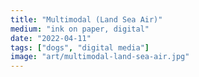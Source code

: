 ```yaml
---
title: "Multimodal (Land Sea Air)"
medium: "ink on paper, digital"
date: "2022-04-11"
tags: ["dogs", "digital media"]
image: "art/multimodal-land-sea-air.jpg"
---
```

